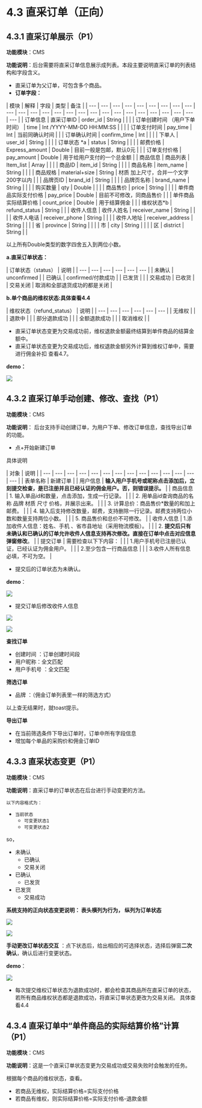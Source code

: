 # 4.3 直采订单（正向）

## 4.3.1 直采订单展示（P1）

**功能模块**：CMS

**功能说明**：后台需要将直采订单信息展示成列表。本段主要说明直采订单的列表结构和字段含义。

* 直采订单为父订单，可包含多个商品。
* **订单字段：**

| 模块 | 解释 | 字段 | 类型 | 备注 |
| --- | --- | --- | --- | --- | --- | --- | --- | --- | --- | --- | --- | --- | --- | --- | --- | --- | --- | --- | --- | --- | --- | --- | --- | --- | --- |
| 订单信息 | 直采订单ID | order\_id | String |  |
|  | 订单创建时间 （用户下单时间） | time | Int /YYYY-MM-DD HH:MM:SS |  |
|  | 订单支付时间 | pay\_time | Int | 当前同确认时间 |
|  | 订单确认时间 | confirm\_time | Int |  |
|  | 下单人 | user\_id | String |  |
|  | 订单状态 \*a | status | String |  |
|  | 邮费价格 | Express\_amount | Double | 目前一般是包邮，默认0元 |
|  | 订单支付价格 | pay\_amount | Double | 用于给用户支付的一个总金额 |
| 商品信息 | 商品列表 | Item\_list | Array |  |
|  | 商品ID | item\_id | String |  |
|  | 商品名称 | item\_name | String |  |
|  | 商品规格 | material+size | String | 材质 加上尺寸，合并一个文字200字以内 |
|  | 品牌页ID | brand\_id | String |  |
|  | 品牌页名称 | brand\_name | String |  |
|  | 购买数量 | qty | Double |  |
|  | 商品售价 | price | String |  |
|  | 单件商品实际支付价格 | pay\_price | Double | 目前不可修改，同商品售价 |
|  | 单件商品实际结算价格 | count\_price | Double | 用于结算佣金 |
|  | 维权状态\*b | refund\_status | String |  |
| 收件人信息 | 收件人姓名 | receiver\_name | String |  |
|  | 收件人电话 | receiver\_phone | String |  |
|  | 收件人地址 | receiver\_address | String |  |
|  | 省 | province | String |  |
|  | 市 | city | String |  |
|  | 区 | district | String |  |

以上所有Double类型的数字四舍五入到两位小数。

**a.直采订单状态：**

| 订单状态（status） | 说明 |
| --- | --- | --- | --- | --- | --- |
| 未确认 | unconfirmed |
| 已确认 | confirmed/付款成功 |
| 已发货 |  |
| 交易成功 | 已收货 |
| 交易关闭 | 取消和全部退货成功的都是关闭 |

**b.单个商品的维权状态:具体查看4.4**

| 维权状态（refund\_status） | 说明 |
| --- | --- | --- | --- | --- | --- |
| 无维权 |  |
| 退款中 |  |
| 部分退款成功 |  |
| 全额退款成功 |  |
| 取消维权 |  |

* 直采订单状态变更为交易成功前，维权退款金额最终结算到单件商品的结算金额中。
* 直采订单状态变更为交易成功后，维权退款金额另外计算到维权订单中，需要进行佣金补扣 查看4.7。

**demo：**



![](../.gitbook/assets/zhi-cai-ding-dan.png)

## 4.3.2 直采订单手动创建、修改、查找（P1）

**功能模块**：CMS

**功能说明**： 后台支持手动创建订单，为用户下单、修改订单信息，查找导出订单的功能。

* 点+开始新建订单

具体说明

| 对象 | 说明 |
| --- | --- | --- | --- | --- | --- | --- | --- | --- | --- | --- | --- | --- | --- |
| 表单名称 | 新建订单 |
| 用户信息 | **输入用户手机号或昵称点击添加后，立刻提交检查，是已注册并且已经认证的佣金用户。否，则错误提示。** |
| 商品信息 | 1. 输入单品id和数量，点击添加，生成一行记录。 |
|  | 2. 用单品id查询商品的名称 品牌 材质 尺寸 价格，并展示出来。 |
|  | 3. 计算总价：商品售价\*数量的和加上邮费。 |
|  | 4. 输入后支持修改数量，邮费，支持删除一行记录。邮费支持两位小数和数量支持两位小数。 |
|  | 5. 商品售价和总价不可修改。 |
| 收件人信息 | 1.添加收件人信息：姓名、手机 、省市县地址（采用物流模板）。 |
|  | 2. **提交后只有未确认和已确认的订单允许收件人信息支持再次修改。直接在订单中点击对应信息 弹窗修改**。 |
| 提交订单 | 需要检查以下下内容： |
|  | 1.用户手机号已注册已认证，已经认证为佣金用户。 |
|  | 2.至少包含一行商品信息 |
|  | 3.收件人所有信息必填，不可为空。 |

* 提交后的订单状态为未确认。

**demo**：

![](../.gitbook/assets/zhi-cai-ding-dan-2.png)

* 提交订单后修改收件人信息

![](../.gitbook/assets/zhi-cai-ding-dan-4.png)

![](../.gitbook/assets/zhi-cai-ding-dan-5.png)

**查找订单**

* 创建时间 ：订单创建时间段
* 用户昵称：全文匹配
* 用户手机号 ：全文匹配

**筛选订单**

* 品牌 ：（佣金订单列表里一样的筛选方式）

以上查无结果时，就toast提示。

**导出订单**

* 在当前筛选条件下导出订单时，订单中所有字段信息
* 增加每个单品的采购价和佣金订单ID

## 4.3.3 直采状态变更（P1）

**功能模块**：CMS

**功能说明**：直采订单的订单状态在后台进行手动变更的方法。

`以下内容格式为：`

* `当前状态`
  * `可变更状态1`
  * `可变更状态2`

so，

* 未确认
  * 已确认
  * 交易关闭
* 已确认
  * 已发货
* 已发货
  * 交易成功

**系统支持的正向状态变更说明：  表头横列为行为， 纵列为订单状态** 

![](../.gitbook/assets/ping-mu-kuai-zhao-20180609-xia-wu-12.32.59.png)

![](http://192.168.1.75/documents/%E5%BA%94%E7%94%A8Web/Sprint28/_book/assets/%E5%B1%8F%E5%B9%95%E5%BF%AB%E7%85%A7%202018-06-09%20%E4%B8%8B%E5%8D%8812.32.59.png)

**手动更改订单状态交互** ：点下状态后，给出相应的可选择状态，选择后弹窗**二次确认**，确认后进行变更状态。

**demo**：

![](../.gitbook/assets/zhi-cai-ding-dan-3.png)





* 每次提交维权订单状态为退款成功时，都会检查其商品所在直采订单的状态，若所有商品维权状态都是退款成功，将直采订单状态更改为交易关闭。 具体查看4.4



## 4.3.4 直采订单中“单件商品的实际结算价格”计算（P1）

**功能模块**：CMS

**功能说明**：这是一个直采订单状态变更为交易成功或交易失败时会触发的任务。

根据每个商品的维权状态，查看。

* 若商品无维权，实际结算价格=实际支付价格
* 若商品有维权，则实际结算价格=实际支付价格-退款金额







  


